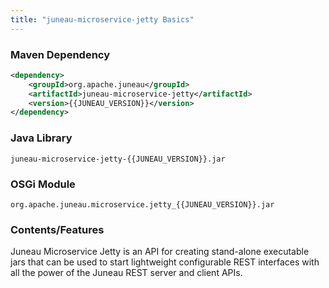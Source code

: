 ```yaml
---
title: "juneau-microservice-jetty Basics"
---
```


### Maven Dependency

```xml
<dependency>
    <groupId>org.apache.juneau</groupId>
    <artifactId>juneau-microservice-jetty</artifactId>
    <version>{{JUNEAU_VERSION}}</version>
</dependency>
```

### Java Library

```text
juneau-microservice-jetty-{{JUNEAU_VERSION}}.jar
```

### OSGi Module

```text
org.apache.juneau.microservice.jetty_{{JUNEAU_VERSION}}.jar
```

### Contents/Features

Juneau Microservice Jetty is an API for creating stand-alone executable jars that can be used to start lightweight configurable REST interfaces with all the power of the Juneau REST server and client APIs.
